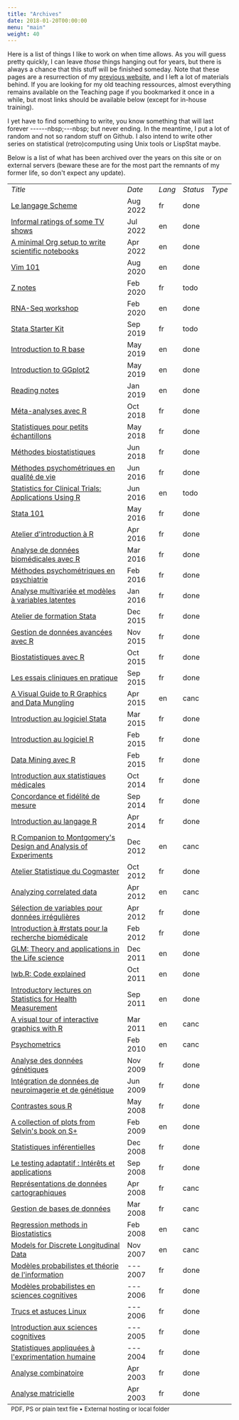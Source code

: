 ```yaml
---
title: "Archives"
date: 2018-01-20T00:00:00
menu: "main"
weight: 40
---
```


Here is a list of things I like to work on when time allows. As you will guess pretty quickly, I can leave _those_ things hanging out for years, but there is always a chance that this stuff will be finished someday. Note that these pages are a resurrection of my [previous website](/post/migrating-to-hugo/), and I left a lot of materials behind. If you are looking for my old teaching ressources, almost everything remains available on the Teaching page if you bookmarked it once in a while, but most links should be available below (except for in-house training).

I yet have to find something to write, you know something that will last forever ------nbsp;---nbsp; but never ending. In the meantime, I put a lot of random and not so random stuff on Github. I also intend to write other series on statistical (retro)computing using Unix tools or LispStat maybe.

Below is a list of what has been archived over the years on this site or on external servers (beware these are for the most part the remnants of my former life, so don't expect any update).

<small>
<table border="0">
<tbody>
<tr>
<td><em>Title</em></td>
<td><em>Date</em></td>
<td><em>Lang</em></td>
<td><em>Status</em></td>
<td><em>Type</em></td>
</tr>
<tr><td><a href="/pub/scheme.pdf">Le langage Scheme</a></td><td>Aug 2022</td><td>fr</td><td>done</td><td><i data-feather="file-text" width="12px" height="12px"></i></td></tr>
<tr><td><a href="/articles/movies/">Informal ratings of some TV shows</a></td><td>Jul 2022</td><td>en</td><td>done</td><td><i data-feather="link" width="12px" height="12px"></i></td></tr>
<tr><td><a href="/articles/notebooks/org-setup.pdf">A minimal Org setup to write scientific notebooks</a></td><td>Apr 2022</td><td>en</td><td>done</td><td><i data-feather="file-text" width="12px" height="12px"></i></td></tr>
<tr><td><a href="/pub/vim-101.pdf">Vim 101</a></td><td>Aug 2020</td><td>en</td><td>done</td><td><i data-feather="file-text" width="12px" height="12px"></i></td></tr>
<tr><td><a href="/pub/z.pdf">Z notes</a></td><td>Feb 2020</td><td>fr</td><td>todo</td><td><i data-feather="file-text" width="12px" height="12px"></i></td></tr>
<tr><td><a href="/pub/ngs.pdf">RNA-Seq workshop</a></td><td>Feb 2020</td><td>en</td><td>done</td><td><i data-feather="file-text" width="12px" height="12px"></i></td></tr>
<tr><td><a href="/articles/stata-sk">Stata Starter Kit</a></td><td>Sep 2019</td><td>fr</td><td>todo</td><td><i data-feather="link" width="12px" height="12px"></i></td></tr>
<tr><td><a href="/articles/notebooks/lang-r-base.html">Introduction to R base</a></td><td>May 2019</td><td>en</td><td>done</td><td><i data-feather="link" width="12px" height="12px"></i></td></tr>
<tr><td><a href="/articles/notebooks/lang-r-ggplot.html">Introduction to GGplot2</a></td><td>May 2019</td><td>en</td><td>done</td><td><i data-feather="link" width="12px" height="12px"></i></td></tr>
<tr><td><a href="/pub/papers.pdf">Reading notes</a></td><td>Jan 2019</td><td>en</td><td>done</td><td><i data-feather="file-text" width="12px" height="12px"></i></td></tr>
<tr><td><a href="/cours/2018_meta/">Méta-analyses avec R</a></td><td> Oct 2018</td><td>fr</td><td>done</td><td><i data-feather="link" width="12px" height="12px"></i></td></tr>
<tr><td><a href="https://github.com/even4void/rstats-ssample">Statistiques pour petits échantillons</a></td><td>May 2018</td><td>fr</td><td>done</td><td><i data-feather="link" width="12px" height="12px"></i></td></tr>
<tr><td><a href="https://even4void.github.io/rstats-biostats/">Méthodes biostatistiques</a></td><td>Jun 2018</td><td>fr</td><td>done</td><td><i data-feather="link" width="12px" height="12px"></i></td></tr>
<tr><td><a href="https://github.com/even4void/EESPE11">Méthodes psychométriques en qualité de vie</a></td><td>Jun 2016</td><td>fr</td><td>done</td><td><i data-feather="link" width="12px" height="12px"></i></td></tr>
<tr><td><a href="/pub/SAS2R.pdf">Statistics for Clinical Trials: Applications Using R</a></td><td>Jun 2016</td><td>en</td><td>todo</td><td><i data-feather="file-text" width="12px" height="12px"></i></td></tr>
<tr><td><a href="https://github.com/even4void/Stata101">Stata 101</a></td><td>May 2016</td><td>fr</td><td>done</td><td><i data-feather="link" width="12px" height="12px"></i></td></tr>
<tr><td><a href="/cours/2016_ERDF">Atelier d'introduction à R</a></td><td>Apr 2016</td><td>fr</td><td>done</td><td><i data-feather="link" width="12px" height="12px"></i></td></tr>
<tr><td><a href="/cours/2016_Canceropole">Analyse de données biomédicales avec R</a></td><td>Mar 2016</td><td>fr</td><td>done</td><td><i data-feather="link" width="12px" height="12px"></i></td></tr>
<tr><td><a href="/cours/psychometrics_up13.pdf"> Méthodes psychométriques en psychiatrie</a></td><td>Feb 2016</td><td>fr</td><td>done</td><td><i data-feather="file-text" width="12px" height="12px"></i></td></tr>
<tr><td><a href="http://even4void.github.io/seminr/">Analyse multivariée et modèles à variables latentes</a></td><td>Jan 2016</td><td>fr</td><td>done</td><td><i data-feather="link" width="12px" height="12px"></i></td></tr>
<tr><td><a href="/cours/2015_IAE">Atelier de formation Stata</a></td><td>Dec 2015</td><td>fr</td><td>done</td><td><i data-feather="link" width="12px" height="12px"></i></td></tr>
<tr><td><a href="/cours/2015_INVS">Gestion de données avancées avec R</a></td><td>Nov 2015</td><td>fr</td><td>done</td><td><i data-feather="link" width="12px" height="12px"></i></td></tr>
<tr><td><a href="/cours/supelec">Biostatistiques avec R</a></td><td>Oct 2015</td><td>fr</td><td>done</td><td><i data-feather="link" width="12px" height="12px"></i></td></tr>
<tr><td><a href="/cours/misc/lalanne_apramen_2015.pdf">Les essais cliniques en pratique</a></td><td>Sep 2015</td><td>fr</td><td>done</td><td><i data-feather="file-text" width="12px" height="12px"></i></td></tr>
<tr><td><a href="/pub/vizRguide.pdf">A Visual Guide to R Graphics and Data Mungling</a></td><td>Apr 2015</td><td>en</td><td>canc</td><td><i data-feather="file-text" width="12px" height="12px"></i></td></tr>
<tr><td><a href="/pub/intro-stata.pdf">Introduction au logiciel Stata</a></td><td>Mar 2015</td><td>fr</td><td>done</td><td><i data-feather="file-text" width="12px" height="12px"></i></td></tr>
<tr><td><a href="/pub/intro-r.pdf">Introduction au logiciel R</a></td><td>Feb 2015</td><td>fr</td><td>done</td><td><i data-feather="file-text" width="12px" height="12px"></i></td></tr>
<tr><td><a href="https://github.com/even4void/rstats-esme">Data Mining avec R</a></td><td>Feb 2015</td><td>fr</td><td>done</td><td><i data-feather="link" width="12px" height="12px"></i></td></tr>
<tr><td><a href="/cours/misc/stats101.pdf">Introduction aux statistiques médicales</a></td><td>Oct 2014</td><td>fr</td><td>done</td><td><i data-feather="file-text" width="12px" height="12px"></i></td></tr>
<tr><td><a href="/cours/misc/reliability.pdf">Concordance et fidélité de mesure</a></td><td>Sep 2014</td><td>fr</td><td>done</td><td><i data-feather="file-text" width="12px" height="12px"></i></td></tr>
<tr><td><a href="/cours/misc/mooc/">Introduction au langage R</a></td><td>Apr 2014</td><td>fr</td><td>done</td><td><i data-feather="link" width="12px" height="12px"></i></td></tr>
<tr><td><a href="/pub/MDAE.pdf">R Companion to Montgomery's Design and Analysis of Experiments</a></td><td>Dec 2012</td><td>en</td><td>canc</td><td><i data-feather="file-text" width="12px" height="12px"></i></td></tr>
<tr><td><a href="/cours/2013_AS/">Atelier Statistique du Cogmaster</a></td><td>Oct 2012</td><td>fr</td><td>done</td><td><i data-feather="link" width="12px" height="12px"></i></td></tr>
<tr><td><a href="/cours/misc/gee/">Analyzing correlated data<a></td><td>Apr 2012</td><td>en</td><td>canc</td><td><i data-feather="link" width="12px" height="12px"></i></td></tr>
<tr><td><a href="/cours/misc/mva_clinres">Sélection de variables pour données irrégulières</a></td><td>Apr 2012</td><td>fr</td><td>done</td><td><i data-feather="link" width="12px" height="12px"></i></td></tr>
<tr><td><a href="/cours/2012_biomed/">Introduction à #rstats pour la recherche biomédicale</a></td><td>Feb 2012</td><td>fr</td><td>done</td><td><i data-feather="link" width="12px" height="12px"></i></td></tr>
<tr><td><a href="/cours/misc/glm/">GLM: Theory and applications in the Life science</a></td><td>Dec 2011</td><td>en</td><td>done</td><td><i data-feather="link" width="12px" height="12px"></i></td></tr>
<tr><td><a href="/cours/2011_health_measures/lwb_explained.pdf">lwb.R: Code explained</a></td><td>Oct 2011</td><td>en</td><td>done</td><td><i data-feather="file-text" width="12px" height="12px"></i></td></tr>
<tr><td><a href="/cours/2011_health_measures/">Introductory lectures on Statistics for Health Measurement</a></td><td>Sep 2011</td><td>en</td><td>done</td><td><i data-feather="link" width="12px" height="12px"></i></td></tr>
<tr><td><a href="/pub/iplots.pdf">A visual tour of interactive graphics with R</a></td><td>Mar 2011</td><td>en</td><td>canc</td><td><i data-feather="file-text" width="12px" height="12px"></i></td></tr>
<tr><td><a href="/cours/psychometrics/">Psychometrics</a></td><td>Feb 2010</td><td>en</td><td>canc</td><td><i data-feather="link" width="12px" height="12px"></i></td></tr>
<tr><td><a href="/pub/Lalanne_Cogiter_2009.pdf">Analyse des données génétiques</a></td><td>Nov 2009</td><td>fr</td><td>done</td><td><i data-feather="file-text" width="12px" height="12px"></i></td></tr>
<tr><td><a href="/pub/Lalanne_BIBS_M2Pro.pdf">Intégration de données de neuroimagerie et de génétique</a></td><td>Jun 2009</td><td>fr</td><td>done</td><td><i data-feather="file-text" width="12px" height="12px"></i></td></tr>
<tr><td><a href="/pub/contrasts.txt">Contrastes sous R</a></td><td>May 2008</td><td>fr</td><td>done</td><td><i data-feather="file-text" width="12px" height="12px"></i></td></tr>
<tr><td><a href="/pub/MABMUSPlus/">A collection of plots from Selvin's book on S+</a></td><td>Feb 2009</td><td>en</td><td>done</td><td><i data-feather="link" width="12px" height="12px"></i></td></tr>
<tr><td><a href="/cours/stats_bioinfo">Statistiques inférentielles</a></td><td>Dec 2008</td><td>fr</td><td>done</td><td><i data-feather="link" width="12px" height="12px"></i></td></tr>
<tr><td><a href="/pub/intro_cat.pdf">Le testing adaptatif : Intérêts et applications</a></td><td>Sep 2008</td><td>fr</td><td>done</td><td><i data-feather="file-text" width="12px" height="12px"></i></td></tr>
<tr><td><a href="/pub/maps.txt">Représentations de données cartographiques</a></td><td>Apr 2008</td><td>fr</td><td>canc</td><td><i data-feather="file-text" width="12px" height="12px"></i></td></tr>
<tr><td><a href="/pub/sql/">Gestion de bases de données</a></td><td>Mar 2008</td><td>fr</td><td>canc</td><td><i data-feather="link" width="12px" height="12px"></i></td></tr>
<tr><td><a href="/pub/RMB/">Regression methods in Biostatistics</a></td><td>Feb 2008</td><td>en</td><td>canc</td><td><i data-feather="link" width="12px" height="12px"></i></td></tr>
<tr><td><a href="/pub/MDLD.pdf">Models for Discrete Longitudinal Data</a></td><td>Nov 2007</td><td>en</td><td>canc</td><td><i data-feather="file-text" width="12px" height="12px"></i></td></tr>
<tr><td><a href="/cours/2007_cogmaster_B4/">Modèles probabilistes et théorie de l'information</a></td><td>---&nbsp;&nbsp; 2007</td><td>fr</td><td>done</td><td><i data-feather="link" width="12px" height="12px"></i></td></tr>
<tr><td><a href="/cours/2006_cogmaster_B4/">Modèles probabilistes en sciences cognitives</a></td><td>---&nbsp;&nbsp; 2006</td><td>fr</td><td>done</td><td><i data-feather="link" width="12px" height="12px"></i></td></tr>
<tr><td><a href="/pub/tips.txt">Trucs et astuces Linux</a></td><td>---&nbsp;&nbsp; 2006</td><td>fr</td><td>done</td><td><i data-feather="file-text" width="12px" height="12px"></i></td></tr>
<tr><td><a href="/cours/2005_iut/">Introduction aux sciences cognitives</a></td><td>---&nbsp;&nbsp; 2005</td><td>fr</td><td>done</td><td><i data-feather="link" width="12px" height="12px"></i></td></tr>
<tr><td><a href="/cours/2004_cim/">Statistiques appliquées à l'exprimentation humaine</a></td><td>---&nbsp;&nbsp; 2004</td><td>fr</td><td>done</td><td><i data-feather="link" width="12px" height="12px"></i></td></tr>
<tr><td><a href="/pub/Combinatoire.ps">Analyse combinatoire</a></td><td>Apr 2003</td><td>fr</td><td>done</td><td><i data-feather="file-text" width="12px" height="12px"></i></td></tr>
<tr><td><a href="/pub/Matrices.ps">Analyse matricielle</a></td><td>Apr 2003</td><td>fr</td><td>done</td><td><i data-feather="file-text" width="12px" height="12px"></i></td></tr>
</tbody>
<tfoot>
<tr>
<td colspan="5">
<small>
<i data-feather="file-text" width="8px" height="8px"></i> PDF, PS or plain text file •
<i data-feather="link" width="8px" height="8px"></i> External hosting or local folder
</small>
</td>
</tr>
</tfoot>
</table>
</small>
